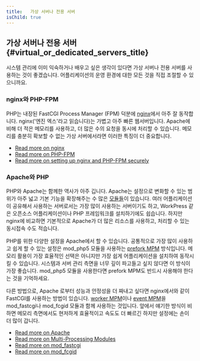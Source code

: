 ```yaml
---
title:   가상 서버나 전용 서버
isChild: true
---
```


## 가상 서버나 전용 서버 {#virtual_or_dedicated_servers_title}

시스템 관리에 이미 익숙하거나 배우고 싶은 생각이 있다면 가상 서버나 전용 서버를 사용하는 것이 좋겠습니다. 어플리케이션의 운영 환경에 대한 모든 것을 직접 조절할 수 있으니까요.

### nginx와 PHP-FPM

PHP는 내장된 FastCGI Process Manager (FPM) 덕분에 [nginx](http://nginx.org)에서 아주 잘 동작합니다. nginx('엔진 엑스'라고 읽습니다)는 가볍고 아주 빠른 웹서버입니다. Apache에 비해 더 적은 메모리를 사용하고, 더 많은 수의 요청을 동시에 처리할 수 있습니다. 메모리를 충분히 확보할 수 없는 가상 서버에서라면 이러한 특징이 더 중요합니다.

* [Read more on nginx](http://nginx.org)
* [Read more on PHP-FPM](http://php.net/manual/en/install.fpm.php)
* [Read more on setting up nginx and PHP-FPM securely](https://nealpoole.com/blog/2011/04/setting-up-php-fastcgi-and-nginx-dont-trust-the-tutorials-check-your-configuration/)

### Apache와 PHP

PHP와 Apache는 함께한 역사가 아주 깁니다. Apache는 설정으로 변화할 수 있는 범위가 아주 넓고 기본 기능을 확장해주는 수 많은 [모듈들](http://httpd.apache.org/docs/2.4/mod/)이 있습니다. 여러 어플리케이션이 공유해서 사용하는 서버로서는 가장 많이 사용하는 서버이기도 하고, WorkPress 같은 오픈소스 어플리케이션이나 PHP 프레임워크를 설치하기에도 쉽습니다. 하지만 nginx에 비교하면 기본적으로 Apache가 더 많은 리소스를 사용하고, 처리할 수 있는 동시접속 수도 적습니다.

PHP를 위한 다양한 설정을 Apache에서 할 수 있습니다. 공통적으로 가장 많이 사용하고 쉽게 할 수 있는 설정은 mod_php5 모듈을 사용하는 [prefork MPM](http://httpd.apache.org/docs/2.4/mod/prefork.html) 방식입니다. 메모리 활용이 가장 효율적인 선택은 아니지만 가장 쉽게 어플리케이션을 설치하여 동작시킬 수 있습니다. 시스템과 서버 관리 측면을 너무 깊이 파고들고 싶지 않다면 이 방식이 가장 좋습니다. mod_php5 모듈을 사용한다면 prefork MPM도 반드시 사용해야 한다는 것을 기억하세요.

다른 방법으로, Apache 로부터 성능과 안정성을 더 짜내고 싶다면 nginx에서와 같이 FastCGI를 사용하는 방법이 있습니다. [worker MPM](http://httpd.apache.org/docs/2.4/mod/worker.html)이나 [event MPM](http://httpd.apache.org/docs/2.4/mod/event.html)을 mod_fastcgi나 mod_fcgid 모듈과 함께 사용하는 것입니다. 앞에서 얘기한 방식이 비하면 메모리 측면에서도 현저하게 효율적이고 속도도 더 빠르긴 하지만 설정에는 손이 더 많이 갑니다.

* [Read more on Apache](http://httpd.apache.org/)
* [Read more on Multi-Processing Modules](http://httpd.apache.org/docs/2.4/mod/mpm_common.html)
* [Read more on mod_fastcgi](http://www.fastcgi.com/mod_fastcgi/docs/mod_fastcgi.html)
* [Read more on mod_fcgid](http://httpd.apache.org/mod_fcgid/)
